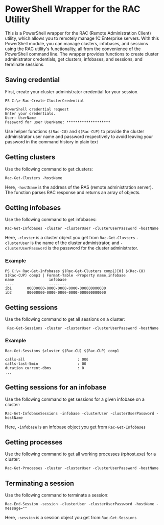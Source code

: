 # PowerShell Wrapper for the RAC Utility
This is a PowerShell wrapper for the RAC (Remote Administration Client) utility, which allows you to remotely manage 1C:Enterprise servers. With this PowerShell module, you can manage clusters, infobases, and sessions using the RAC utility's functionality, all from the convenience of the PowerShell command line. The wrapper provides functions to create cluster administrator credentials, get clusters, infobases, and sessions, and terminate sessions.
## Saving credential
First, create your cluster administrator credential for your session.

    PS C:\> Rac-Create-ClusterCredential
    
    PowerShell credential request
    Enter your credentials.
    User: UserName
    Password for user UserName: ********************
Use helper functions `$(Rac-CU)` and `$(Rac-CUP)` to provide the cluster administrator user name and password respectively to avoid leaving your password in the command history in plain text
## Getting clusters
Use the following command to get clusters:

    Rac-Get-Clusters -hostName

Here, `-hostName` is the address of the RAS (remote administration server). The function parses RAC response and returns an array of objects.
## Getting infobases
Use the following command to get infobases:

    Rac-Get-Infobases -cluster -clusterUser -clusterUserPassword -hostName
Here, `-cluster` is a cluster object you get from `Rac-Get-Clusters`
`-clusterUser` is the name of the cluster administrator, and
`-clusterUserPassword` is the password for the cluster administrator.
### Example

    PS C:\> Rac-Get-Infobases $(Rac-Get-Clusters comp1)[0] $(Rac-CU) $(Rac-CUP) comp1 | Format-Table -Property name,infobase
    name                infobase
    ----                --------
    ib1       00000000-0000-0000-0000-000000000000
    ib2       00000000-0000-0000-0000-000000000000
## Getting sessions
Use the following command to get all sessions on a cluster:

     Rac-Get-Sessions -cluster -clusterUser -clusterUserPassword -hostName 

### Example

    Rac-Get-Sessions $cluster $(Rac-CU) $(Rac-CUP) comp1
    
    calls-all                        : 000
    calls-last-5min                  : 00
    duration current-dbms            : 0
    ...
## Getting sessions for an infobase
Use the following command to get sessions for a given infobase on a cluster:

    Rac-Get-InfobaseSessions -infobase -clusterUser -clusterUserPassword -hostName 
Here, `-infobase` is an infobase object you get from `Rac-Get-Infobases`
## Getting processes
Use the following command to get all working processes (rphost.exe) for a cluster:

    Rac-Get-Processes -cluster -clusterUser -clusterUserPassword -hostName

## Terminating a session
Use the following command to terminate a session:

    Rac-End-Session -session -clusterUser -clusterUserPassword -hostName -message=""

Here, `-session` is a session object you get from `Rac-Get-Sessions`